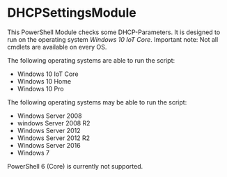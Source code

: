 # DHCPSettingsModule

This PowerShell Module checks some DHCP-Parameters.
It is designed to run on the operating system *Windows 10 IoT Core*. Important note: Not all cmdlets are available on every OS.

The following operating systems are able to run the script:

- Windows 10 IoT Core
- Windows 10 Home
- Windows 10 Pro

The following operating systems may be able to run the script:

- Windows Server 2008
- windows Server 2008 R2
- Windows Server 2012
- Windows Server 2012 R2
- Windows Server 2016
- Windows 7

PowerShell 6 (Core) is currently not supported.
